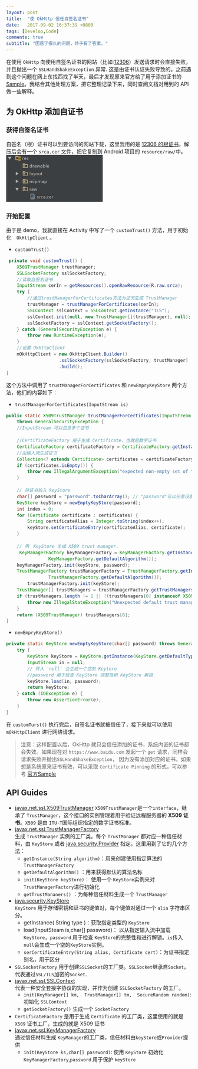 ```yaml
---
layout: post
title:  "使 OkHttp 信任自签名证书"
date:   2017-09-02 16:37:39 +0800
tags: [Develop,Code]
comments: true
subtitle: "困惑了很久的问题，终于有了答案。"
---  
```


在使用 `OkHttp` 向使用自签名证书的网站（比如:[12306](https://kyfw.12306.cn/otn/login/init)）发送请求时会直接失败，并且抛出一个 `SSLHandShakeException` 异常. 这是由证书认证失败导致的。之前遇到这个问题在网上东找西找了半天，最后才发现原来官方给了用于添加证书的 [Sample](https://github.com/square/okhttp/blob/master/samples/guide/src/main/java/okhttp3/recipes/CustomTrust.java)。我结合其他处理方案，把它整理记录下来，同时查阅文档对用到的 API 做一些解释。　　　

## 为 OkHttp 添加自证书
### 获得自签名证书  
自签名（根）证书可以到要访问的网站下载，这里我用的是 [12306 的根证书](http://www.12306.cn/mormhweb/ggxxfw/wbyyzj/201106/srca12306.zip)，解压后会有一个 `srca.cer` 文件，把它复制到 Android 项目的 `resource/raw/`中。   
![getCer](/assets/img/https/get_cer.jpg?raw=true)    
### 开始配置   
由于是 demo，我就直接在 Activity 中写了一个 `customTrust()` 方法，用于初始化　`OkHttpClient` 。  
- `customTrust()`
```java
 private void customTrust() {
    X509TrustManager trustManager;
    SSLSocketFactory sslSocketFactory;
    //读取自签名证书
    InputStream cerIn = getResources().openRawResource(R.raw.srca);
    try {
        //通过trustManagerForCertificates方法为证书生成 TrustManager
        trustManager = trustManagerForCertificates(cerIn);
        SSLContext sslContext = SSLContext.getInstance("TLS");
        sslContext.init(null, new TrustManager[]{trustManager}, null);
        sslSocketFactory = sslContext.getSocketFactory();
    } catch (GeneralSecurityException e) {
        throw new RuntimeException(e);
    }
    //设置 OkHttpClient
    mOkHttpClient = new OkHttpClient.Builder()
                    .sslSocketFactory(sslSocketFactory, trustManager)
                    .build();
}
```
这个方法中调用了 `trustManagerForCertificates` 和 `newEmpryKeyStore` 两个方法，他们的内容如下：    
- `trustManagerForCertificates(InputStream is)`    
```java
public static X509TrustManager trustManagerForCertificates(InputStream in) 
    throws GeneralSecurityException {
    //InputStream 可以包含多个证书

    //CertificateFactory 用于生成 Certificate，也就是数字证书
    CertificateFactory certificateFactory = CertificateFactory.getInstance("X.509");
    //由输入流生成证书
    Collection<? extends Certificate> certificates = certificateFactory.generateCertificates(in);
    if (certificates.isEmpty()) {
        throw new IllegalArgumentException("expected non-empty set of trusted certificates");
    }

    // 将证书放入 keyStore
    char[] password = "password".toCharArray(); // "password"可以任意设置
    KeyStore keyStore = newEmptyKeyStore(password);
    int index = 0;
    for (Certificate certificate : certificates) {
        String certificateAlias = Integer.toString(index++);
        keyStore.setCertificateEntry(certificateAlias, certificate);
    }

    // 用　KeyStore 生成 X509 trust manager.
     KeyManagerFactory keyManagerFactory = KeyManagerFactory.getInstance(
                KeyManagerFactory.getDefaultAlgorithm());
    keyManagerFactory.init(keyStore, password);
    TrustManagerFactory trustManagerFactory = TrustManagerFactory.getInstance(
                TrustManagerFactory.getDefaultAlgorithm());
        trustManagerFactory.init(keyStore);
    TrustManager[] trustManagers = trustManagerFactory.getTrustManagers();
    if (trustManagers.length != 1 || !(trustManagers[0] instanceof X509TrustManager)) {
        throw new IllegalStateException("Unexpected default trust managers:" + Arrays.toString(trustManagers));
    }
    return (X509TrustManager) trustManagers[0];
}
```
- `newEmpryKeyStore()`    
```java
private static KeyStore newEmptyKeyStore(char[] password) throws GeneralSecurityException {
    try {
        KeyStore keyStore = KeyStore.getInstance(KeyStore.getDefaultType());
        InputStream in = null;
        // 传入 'null' 会生成一个空的 Keytore
        //password 用于检查 KeyStore 完整性和 KeyStore 解锁
        keyStore.load(in, password);
        return keyStore;
    } catch (IOException e) {
        throw new AssertionError(e);
    }
}
```
在 `customTurst()` 执行完后，自签名证书就被信任了，接下来就可以使用 `mOkHttpClient` 进行网络请求。
> 注意：这样配置以后，OkHttp 就只会信任添加的证书，系统内嵌的证书都会失效。如果现在对 `https://www.baidu.com` 发起一个 `get` 请求，同样会请求失败并抛出`SSLHandShakeException`， 因为没有添加对应的证书。如果想是系统原来证书有效，可以采取 `Certificate Pinning` 的形式，可以参考 [官方Sample](https://github.com/square/okhttp/blob/master/samples/guide/src/main/java/okhttp3/recipes/CertificatePinning.java)   

## API Guides

- [
javax.net.ssl.X509TrustManager](https://developer.android.google.cn/reference/javax/net/ssl/X509TrustManager.html)  `X509TrustManager`是一个`interface`，继承了 `TrustManager`，这个接口的实例管理着用于验证远程服务器的 **X509 证书**。`X509` 是由 `ITU-T`国际组织指定的数字证书标准。
- [javax.net.ssl.TrustManagerFactory](https://developer.android.google.cn/reference/javax/net/ssl/TrustManagerFactory.html)   
生成 `TrustManager` 实例的工厂类。每个 `TrustManager` 都对应一种信任材料，由 `KeyStore` 或者 [java.security.Provider](https://developer.android.google.cn/reference/java/security/Provider.html) 指定。这里用到了它的几个方法：
   - `getInstance(String algorithm)`：用来创建使用指定算法的 `TrustManagerFactory`
   - `getDefaultAlgorithm()` ：用来获得默认的算法名称
   - `init(KeyStore keyStore)`： 使用一个 `KeyStore`实例来对 `TrustManagerFactory`进行初始化
   - `getTrustMananers()` ：为每种信任材料生成一个 `TrustManager` 
- [	java.security.KeyStore](https://developer.android.google.cn/reference/java/security/KeyStore.html)   
`KeyStore` 用于存储密钥和证书的键值对，每个键值对通过一个 `alia` 字符串区分。  
    - getInstance( String type )：获取指定类型的 `KeyStore`
    - load(InputSteam is,char[] password)： 以从指定输入流中加载`KeyStore`，`password` 用于检查 `KeyStore`的完整性和进行解锁。`is`传入`null`会生成一个空的`KeyStore`实例。
    - `serCertificateEntry(String alias, Certificate cert)`：为证书指定别名，用于区分
- `SSLSocketFactory`
用于创建`SSLSocket`的工厂类。`SSLSocket`继承自`Socket`，代表通过`SSL/TLS`加密的`Socket`.
- [javax.net.ssl.SSLContext](https://developer.android.google.cn/reference/javax/net/ssl/SSLContext.html)  
代表一种安全套接字协议的实现，并作为创建 `SSLSocketFactory` 的工厂。
    - `init(KeyManager[] km, 
                TrustManager[] tm, 
                SecureRandom random)`: 初始化 `SSLContext`
    - `getSocketFactory()` 生成一个 `SocketFactory`
- `CertificateFactory`
是用于生成 `Certificate` 的工厂类，这里使用的就是 `X509` 证书工厂，生成的就是 X509 证书
- [javax.net.ssl.KeyManagerFactory](https://developer.android.google.cn/reference/javax/net/ssl/KeyManagerFactory.html)  
通过信任材料生成 `KeyManager`的工厂类，信任材料由`keyStore`或`Provider`提供
    - `init(KeyStore ks,char[] password)`: 使用 `KeyStore` 初始化 `KeyManagerFactory`,`password` 用于保护 `keyStore`
